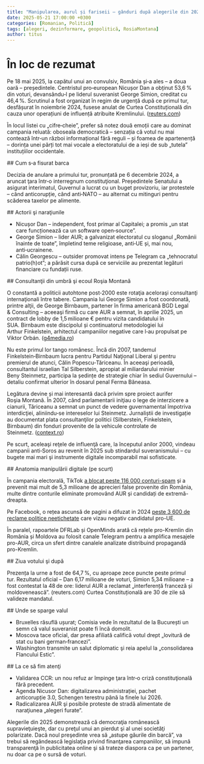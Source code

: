 ```yaml
---
title: "Manipularea, aurul și fariseii – gânduri după alegerile din 2025 care trebuiau să se termine în 2024"
date: 2025-05-21 17:00:00 +0300
categories: [Romanian, Politică]
tags: [alegeri, dezinformare, geopolitică, RosiaMontana]
author: titus
---
```


# În loc de rezumat

Pe 18 mai 2025, la capătul unui an convulsiv, România și‑a ales – a doua oară – președintele. Centristul pro‑european Nicușor Dan a obținut 53,6 % din voturi, devansându‑l pe liderul suveranist George Simion, creditat cu 46,4 %. Scrutinul a fost organizat în regim de urgență după ce primul tur, desfășurat în noiembrie 2024, fusese anulat de Curtea Constituțională din cauza unor operațiuni de influență atribuite Kremlinului. ([reuters.com](https://www.reuters.com/world/romanian-hard-right-presidential-candidate-challenges-election-defeat-2025-05-21/)) 

În locul listei cu „cifre‑cheie”, prefer să notez două emoții care au dominat campania reluată: oboseala democratică – senzația că votul nu mai contează într‑un război informațional fără reguli – și foamea de apartenență – dorința unei părți tot mai vocale a electoratului de a ieși de sub „tutela” instituțiilor occidentale.

## Cum s‑a fisurat barca

Decizia de anulare a primului tur, pronunțată pe 6 decembrie 2024, a aruncat ţara într‑o inter­regnum constituţional. Președintele Senatului a asigurat interimatul, Guvernul a lucrat cu un buget provizoriu, iar protestele – când anticorupție, când anti‑NATO – au alternat cu mitinguri pentru scăderea taxelor pe alimente.

## Actorii şi naraţiunile

- Nicușor Dan – independent, fost primar al Capitalei; a promis „un stat care funcționează ca un software open‑source”.
- George Simion – lider AUR; a galvanizat electoratul cu sloganul „Românii înainte de toate”, împletind teme religioase, anti‑UE și, mai nou, anti‑ucrainene.
- Călin Georgescu – outsider promovat intens pe Telegram ca „tehnocratul patrio(h)ot”; a părăsit cursa după ce serviciile au prezentat legături financiare cu fundații ruse.

## Consultanţii din umbră şi ecoul Roşia Montană

O constantă a politicii autohtone post‑2000 este rotaţia aceloraşi consultanţi internaţionali între tabere. Campania lui George Simion a fost coordonată, printre alţii, de George Birnbaum, partener în firma americană BGD Legal & Consulting – aceeaşi firmă cu care AUR a semnat, în aprilie 2025, un contract de lobby de 1,5 milioane € pentru vizita candidatului în SUA. Birnbaum este discipolul și continuatorul metodologiei lui Arthur Finkelstein, arhitectul campaniilor negative care l‑au propulsat pe Viktor Orbán. ([g4media.ro](https://www.g4media.ro/cine-lucreaza-bgd-legal-and-consulting-firma-care-face-lobby-pentru-george-simion-in-sua-george-birnbaum-omul-care-l-a-ajutat-pe-arthur-finkelstein-sa-creeze-monstrul-soros.html)) 

Nu este primul lor tango românesc. Încă din 2007, tandemul Finkelstein‑Birnbaum lucra pentru Partidul Naţional Liberal şi pentru premierul de atunci, Călin Popescu‑Tăriceanu. În aceeaşi perioadă, consultantul israelian Tal Silberstein, apropiat al miliardarului minier Beny Steinmetz, participa la ședințe de strategie chiar în sediul Guvernului – detaliu confirmat ulterior în dosarul penal Ferma Băneasa. 

Legătura devine și mai interesantă dacă privim spre proiect aurifer Roşia Montană. În 2007, când parlamentarii iniţiau o lege de interzicere a cianurii, Tăriceanu a semnat un punct de vedere guvernamental împotriva interdicţiei, aliniindu‑se intereselor lui Steinmetz. Jurnaliștii de investigație au documentat plata consultanţilor politici (Silberstein, Finkelstein, Birnbaum) din fonduri provenite de la vehicule controlate de Steinmetz. ([context.ro](https://context.ro/batalia-miliardarilor-de-la-rosia-montana/)) 

Pe scurt, aceleaşi reţele de influenţă care, la începutul anilor 2000, vindeau campanii anti‑Soros au revenit în 2025 sub stindardul suveranismului – cu bugete mai mari şi instrumente digitale incomparabil mai sofisticate.

## Anatomia manipulării digitale (pe scurt)

În campania electorală, TikTok [a blocat peste 116 000 conturi-spam](https://newsroom.tiktok.com/en-eu/continuing-to-protect-the-integrity-of-tiktok-during-romanian-elections) și a prevenit mai mult de 5,3 milioane de aprecieri false provenite din România, multe dintre conturile eliminate promovând AUR și candidați de extremă-dreapta. 

Pe Facebook, o rețea ascunsă de pagini a difuzat in 2024 [peste 3 600 de reclame politice neetichetate](https://www.bloomberg.com/news/articles/2024-12-09/covert-facebook-network-found-to-be-targeting-romanian-voters?utm_source=chatgpt.com) care vizau negativ candidatul pro-UE. 

În paralel, rapoartele DFRLab și OpenMinds arată că rețele pro-Kremlin din România și Moldova au folosit canale Telegram pentru a amplifica mesajele pro-AUR, circa un sfert dintre canalele analizate distribuind propagandă pro-Kremlin. 

## Ziua votului şi după

Prezența la urne a fost de 64,7 %, cu aproape zece puncte peste primul tur. Rezultatul oficial – Dan 6,17 milioane de voturi, Simion 5,34 milioane – a fost contestat la 48 de ore: liderul AUR a reclamat „interferență franceză și moldovenească”. (reuters.com) Curtea Constituțională are 30 de zile să valideze mandatul.

## Unde se sparge valul

- Bruxelles răsuflă ușurat; Comisia vede în rezultatul de la București un semn că valul suveranist poate fi încă domolit.
- Moscova tace oficial, dar presa afiliată califică votul drept „lovitură de stat cu bani german‑francezi”.
- Washington transmite un salut diplomatic şi reia apelul la „consolidarea Flancului Estic”.

## La ce să fim atenţi

- Validarea CCR: un nou refuz ar împinge ţara într‑o criză constituţională fără precedent.
- Agenda Nicusor Dan: digitalizarea administrației, pachet anticorupție 3.0, Schengen terestru până la finele lui 2026.
- Radicalizarea AUR şi posibile proteste de stradă alimentate de naraţiunea „alegeri furate”.

Alegerile din 2025 demonstrează că democraţia românească supravieţuieşte, dar cu preţul unui an pierdut şi al unei societăţi polarizate. Dacă noul preşedinte vrea să „astupe găurile din barcă”, va trebui să regândească legislaţia privind finanţarea campaniilor, să impună transparenţă în publicitatea online şi să trateze diaspora ca pe un partener, nu doar ca pe o sursă de voturi.
